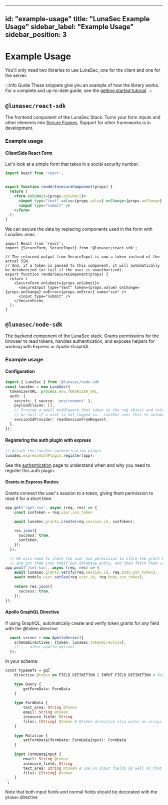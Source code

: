 <!--
  ~ Copyright by LunaSec (owned by Refinery Labs, Inc)
  ~
  ~ Licensed under the Creative Commons Attribution-ShareAlike 4.0 International
  ~ (the "License"); you may not use this file except in compliance with the
  ~ License. You may obtain a copy of the License at
  ~
  ~ https://creativecommons.org/licenses/by-sa/4.0/legalcode
  ~
  ~ See the License for the specific language governing permissions and
  ~ limitations under the License.
  ~
-->
---
id: "example-usage"
title: "LunaSec Example Usage"
sidebar_label: "Example Usage"
sidebar_position: 3
---

# Example Usage
You'll only need two libraries to use LunaSec, one for the 
client and one for the server.  

:::info Guide
These snippets give you an example of how the library works.  For a complete and up-to-date guide, see the [getting started tutorial](/pages/getting-started/dedicated-tokenizer/introduction/).
:::

## `@lunasec/react-sdk`
The frontend component of the LunaSec Stack.  Turns your form inputs and other elements into [Secure Frames](./features.md#secure-frame). Support for other frameworks is in development.


### Example usage
#### ClientSide React Form
Let's look at a simple form that takes in a social security number.
```jsx title="normal-form.tsx"
import React from 'react';


export function renderInsecureComponent(props) {
  return (
    <form onSubmit={props.onSubmit}>
      <input type="text" value={props.value} onChange={props.onChange} name="ssn" />
      <input type="submit" />
    </form>
  );
}
```

We can secure the data by replacing components used in the form with LunaSec ones.
```tsx title="secure-form.tsx"
import React from 'react';
import {SecureForm, SecureInput} from '@lunasec/react-sdk';

// The returned output from SecureInput is now a token instead of the actual SSN.
// And, if a token is passed to this component, it will automatically be detokenized (or fail if the user is unauthorized).
export function renderSecureComponent(props) {
  return (
    <SecureForm onSubmit={props.onSubmit}>
      <SecureInput type="text" token={props.value} onChange={props.onChange} onError={props.onError} name="ssn" />
      <input type="submit" />
    </SecureForm>
  );
}
```

## `@lunasec/node-sdk`
The backend component of the LunaSec stack.  Grants permissions for the browser to read tokens, handles authentication,
and exposes helpers for working with Express or Apollo-GraphQL.  

### Example usage

#### Configuration
```typescript
import { LunaSec } from '@lunasec/node-sdk
const lunaSec = new LunaSec({
  tokenizerURL: process.env.TOKENIZER_URL,
  auth: {
    secrets: { source: 'environment' },
    payloadClaims: [],
    // Provide a small middleware that takes in the req object and returns a promise containing a session ID
    // or null if a user is not logged in.  LunaSec uses this to automatically create and verify token grants
    sessionIdProvider: readSessionFromRequest,
  },
});
```

#### Registering the auth plugin with express
```typescript
// Attach the LunaSec authentication plugin
lunaSec.expressAuthPlugin.register(app);
```
See the [authentication](./authentication.md) page to understand when and why you need to register this auth plugin.

#### Grants in Express Routes
Grants connect the user's session to a token, giving them permission to read it for a short time.  

```typescript
app.get('/get-ssn', async (req, res) => {
    const ssnToken = req.user.ssn_token

    await lunaSec.grants.create(req.session.id, ssnToken);
    
    res.json({
      success: true,
      ssnToken,
    });
  });

  // We also need to check the user has permission to store the grant back into the database, otherwise an attacker could steal tokens
  // and put them into their own database entry, and then fetch them using the above route and read them
app.post('/set-ssn', async (req, res) => {
    await lunaSec.grants.verify(req.session.id, req.body.ssn_token); 
    await models.user.setSsn(req.user.id, req.body.ssn_token);
    
    return res.json({
      success: true,
    });
});

```

#### Apollo GraphQL Directive
If using GraphQL, automatically create and verify token grants for any field with the @token directive
```typescript
  const server = new ApolloServer({
    schemaDirectives: {token: lunaSec.tokenDirective},
    // ... other apollo options
  });
```
In your schema:
```graphql
const typeDefs = gql`
    directive @token on FIELD_DEFINITION | INPUT_FIELD_DEFINITION # Register the directive

    type Query {
        getFormData: FormData
    }
    
    type FormData {
        text_area: String @token
        email: String @token
        insecure_field: String
        files: [String] @token # @token directive also works on arrays of tokens
    }
    
    type Mutation {
        setFormData(formData: FormDataInput): FormData
    }
    
    input FormDataInput {
        email: String @token
        insecure_field: String
        text_area: String @token # use on input fields as well so that incoming tokens are checked
        files: [String] @token
    }
`;
```

Note that both input fields and normal fields should be decorated with the `@token` directive